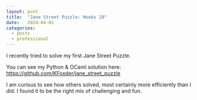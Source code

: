 ```yaml
---
layout: post
title:  "Jane Street Puzzle: Hooks 10"
date:   2024-04-01
categories: 
  - posts
  - professional
---
```


I recently tried to solve my first Jane Street Puzzle. 

You can see my Python & OCaml solution here: https://github.com/KFoxder/jane_street_puzzle

I am curious to see how others solved, most certainly more efficiently than I did. I found it to be the right mix of challenging and fun.

